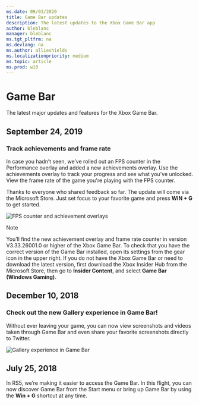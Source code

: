 ```yaml
---
ms.date: 09/03/2020
title: Game Bar updates
description: The latest updates to the Xbox Game Bar app
author: bleblanc
manager: bleblanc
ms.tgt_pltfrm: na
ms.devlang: na
ms.author: allieshields
ms.localizationpriority: medium
ms.topic: article
ms.prod: w10
---
```


# Game Bar

The latest major updates and features for the Xbox Game Bar.

## September 24, 2019

### Track achievements and frame rate 
In case you hadn’t seen, we’ve rolled out an FPS counter in the Performance overlay and added a new achievements overlay. Use the achievements overlay to track your progress and see what you've unlocked. View the frame rate of the game you're playing with the FPS counter. 

Thanks to everyone who shared feedback so far. The update will come via the Microsoft Store. Just set focus to your favorite game and press **WIN + G** to get started.

![FPS counter and achievement overlays](images/18990-1.jpg)

> [!NOTE]
> You’ll find the new achievement overlay and frame rate counter in version V3.33.26001.0 or higher of the Xbox Game Bar. To check that you have the correct version of the Game Bar installed, open its settings from the gear icon in the upper right. If you do not have the Xbox Game Bar or need to download the latest version, first download the Xbox Insider Hub from the Microsoft Store, then go to **Insider Content**, and select **Game Bar (Windows Gaming)**. 


## December 10, 2018

### Check out the new Gallery experience in Game Bar! 
Without ever leaving your game, you can now view screenshots and videos taken through Game Bar and even share your favorite screenshots directly to Twitter. 

![Gallery experience in Game Bar](images/game_bar.png)

## July 25, 2018

In RS5, we’re making it easier to access the Game Bar. In this flight, you can now discover Game Bar from the Start menu or bring up Game Bar by using the **Win + G** shortcut at any time.

